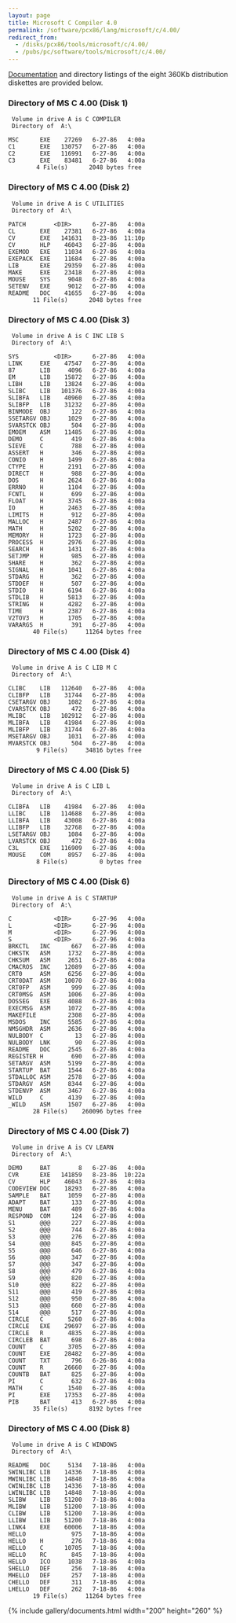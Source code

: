 ```yaml
---
layout: page
title: Microsoft C Compiler 4.0
permalink: /software/pcx86/lang/microsoft/c/4.00/
redirect_from:
  - /disks/pcx86/tools/microsoft/c/4.00/
  - /pubs/pc/software/tools/microsoft/c/4.00/
---
```


[Documentation](#documents) and directory listings of the eight 360Kb distribution diskettes are provided below.

### Directory of MS C 4.00 (Disk 1)

	 Volume in drive A is C COMPILER 
	 Directory of  A:\
	
	MSC      EXE    27269   6-27-86   4:00a
	C1       EXE   130757   6-27-86   4:00a
	C2       EXE   116991   6-27-86   4:00a
	C3       EXE    83481   6-27-86   4:00a
			4 File(s)      2048 bytes free

### Directory of MS C 4.00 (Disk 2)

	 Volume in drive A is C UTILITIES
	 Directory of  A:\
	
	PATCH        <DIR>      6-27-86   4:00a
	CL       EXE    27381   6-27-86   4:00a
	CV       EXE   141631   8-23-86  11:10p
	CV       HLP    46043   6-27-86   4:00a
	EXEMOD   EXE    11034   6-27-86   4:00a
	EXEPACK  EXE    11684   6-27-86   4:00a
	LIB      EXE    29359   6-27-86   4:00a
	MAKE     EXE    23418   6-27-86   4:00a
	MOUSE    SYS     9048   6-27-86   4:00a
	SETENV   EXE     9012   6-27-86   4:00a
	README   DOC    41655   6-27-86   4:00a
		   11 File(s)      2048 bytes free

### Directory of MS C 4.00 (Disk 3)

	 Volume in drive A is C INC LIB S
	 Directory of  A:\
	
	SYS          <DIR>      6-27-86   4:00a
	LINK     EXE    47547   6-27-86   4:00a
	87       LIB     4096   6-27-86   4:00a
	EM       LIB    15872   6-27-86   4:00a
	LIBH     LIB    13824   6-27-86   4:00a
	SLIBC    LIB   101376   6-27-86   4:00a
	SLIBFA   LIB    40960   6-27-86   4:00a
	SLIBFP   LIB    31232   6-27-86   4:00a
	BINMODE  OBJ      122   6-27-86   4:00a
	SSETARGV OBJ     1029   6-27-86   4:00a
	SVARSTCK OBJ      504   6-27-86   4:00a
	EMOEM    ASM    11485   6-27-86   4:00a
	DEMO     C        419   6-27-86   4:00a
	SIEVE    C        788   6-27-86   4:00a
	ASSERT   H        346   6-27-86   4:00a
	CONIO    H       1499   6-27-86   4:00a
	CTYPE    H       2191   6-27-86   4:00a
	DIRECT   H        988   6-27-86   4:00a
	DOS      H       2624   6-27-86   4:00a
	ERRNO    H       1104   6-27-86   4:00a
	FCNTL    H        699   6-27-86   4:00a
	FLOAT    H       3745   6-27-86   4:00a
	IO       H       2463   6-27-86   4:00a
	LIMITS   H        912   6-27-86   4:00a
	MALLOC   H       2487   6-27-86   4:00a
	MATH     H       5202   6-27-86   4:00a
	MEMORY   H       1723   6-27-86   4:00a
	PROCESS  H       2976   6-27-86   4:00a
	SEARCH   H       1431   6-27-86   4:00a
	SETJMP   H        985   6-27-86   4:00a
	SHARE    H        362   6-27-86   4:00a
	SIGNAL   H       1041   6-27-86   4:00a
	STDARG   H        362   6-27-86   4:00a
	STDDEF   H        507   6-27-86   4:00a
	STDIO    H       6194   6-27-86   4:00a
	STDLIB   H       5813   6-27-86   4:00a
	STRING   H       4282   6-27-86   4:00a
	TIME     H       2387   6-27-86   4:00a
	V2TOV3   H       1705   6-27-86   4:00a
	VARARGS  H        391   6-27-86   4:00a
		   40 File(s)     11264 bytes free

### Directory of MS C 4.00 (Disk 4)

	 Volume in drive A is C LIB M C  
	 Directory of  A:\
	
	CLIBC    LIB   112640   6-27-86   4:00a
	CLIBFP   LIB    31744   6-27-86   4:00a
	CSETARGV OBJ     1082   6-27-86   4:00a
	CVARSTCK OBJ      472   6-27-86   4:00a
	MLIBC    LIB   102912   6-27-86   4:00a
	MLIBFA   LIB    41984   6-27-86   4:00a
	MLIBFP   LIB    31744   6-27-86   4:00a
	MSETARGV OBJ     1031   6-27-86   4:00a
	MVARSTCK OBJ      504   6-27-86   4:00a
			9 File(s)     34816 bytes free

### Directory of MS C 4.00 (Disk 5)

	 Volume in drive A is C LIB L    
	 Directory of  A:\
	
	CLIBFA   LIB    41984   6-27-86   4:00a
	LLIBC    LIB   114688   6-27-86   4:00a
	LLIBFA   LIB    43008   6-27-86   4:00a
	LLIBFP   LIB    32768   6-27-86   4:00a
	LSETARGV OBJ     1084   6-27-86   4:00a
	LVARSTCK OBJ      472   6-27-86   4:00a
	C3L      EXE   116909   6-27-86   4:00a
	MOUSE    COM     8957   6-27-86   4:00a
			8 File(s)         0 bytes free

### Directory of MS C 4.00 (Disk 6)

	 Volume in drive A is C STARTUP  
	 Directory of  A:\
	
	C            <DIR>      6-27-96   4:00a
	L            <DIR>      6-27-96   4:00a
	M            <DIR>      6-27-96   4:00a
	S            <DIR>      6-27-96   4:00a
	BRKCTL   INC      667   6-27-86   4:00a
	CHKSTK   ASM     1732   6-27-86   4:00a
	CHKSUM   ASM     2651   6-27-86   4:00a
	CMACROS  INC    12089   6-27-86   4:00a
	CRT0     ASM     6256   6-27-86   4:00a
	CRT0DAT  ASM    10070   6-27-86   4:00a
	CRT0FP   ASM      999   6-27-86   4:00a
	CRT0MSG  ASM     1006   6-27-86   4:00a
	DOSSEG   EXE     4088   6-27-86   4:00a
	EXECMSG  ASM     1072   6-27-86   4:00a
	MAKEFILE         2308   6-27-86   4:00a
	MSDOS    INC     5585   6-27-86   4:00a
	NMSGHDR  ASM     2636   6-27-86   4:00a
	NULBODY  C         13   6-27-86   4:00a
	NULBODY  LNK       90   6-27-86   4:00a
	README   DOC     2545   6-27-86   4:00a
	REGISTER H        690   6-27-86   4:00a
	SETARGV  ASM     5199   6-27-86   4:00a
	STARTUP  BAT     1544   6-27-86   4:00a
	STDALLOC ASM     2578   6-27-86   4:00a
	STDARGV  ASM     8344   6-27-86   4:00a
	STDENVP  ASM     3467   6-27-86   4:00a
	WILD     C       4139   6-27-86   4:00a
	_WILD    ASM     1507   6-27-86   4:00a
		   28 File(s)    260096 bytes free

### Directory of MS C 4.00 (Disk 7)

	 Volume in drive A is CV LEARN   
	 Directory of  A:\
	
	DEMO     BAT        8   6-27-86   4:00a
	CVR      EXE   141859   8-23-86  10:22a
	CV       HLP    46043   6-27-86   4:00a
	CODEVIEW DOC    18293   6-27-86   4:00a
	SAMPLE   BAT     1059   6-27-86   4:00a
	ADAPT    BAT      133   6-27-86   4:00a
	MENU     BAT      489   6-27-86   4:00a
	RESPOND  COM      124   6-27-86   4:00a
	S1       @@@      227   6-27-86   4:00a
	S2       @@@      744   6-27-86   4:00a
	S3       @@@      276   6-27-86   4:00a
	S4       @@@      845   6-27-86   4:00a
	S5       @@@      646   6-27-86   4:00a
	S6       @@@      347   6-27-86   4:00a
	S7       @@@      347   6-27-86   4:00a
	S8       @@@      479   6-27-86   4:00a
	S9       @@@      820   6-27-86   4:00a
	S10      @@@      822   6-27-86   4:00a
	S11      @@@      419   6-27-86   4:00a
	S12      @@@      950   6-27-86   4:00a
	S13      @@@      660   6-27-86   4:00a
	S14      @@@      517   6-27-86   4:00a
	CIRCLE   C       5260   6-27-86   4:00a
	CIRCLE   EXE    29697   6-27-86   4:00a
	CIRCLE   R       4835   6-27-86   4:00a
	CIRCLEB  BAT      698   6-27-86   4:00a
	COUNT    C       3705   6-27-86   4:00a
	COUNT    EXE    28482   6-27-86   4:00a
	COUNT    TXT      796   6-26-86   4:00a
	COUNT    R      26660   6-27-86   4:00a
	COUNTB   BAT      825   6-27-86   4:00a
	PI       C        632   6-27-86   4:00a
	MATH     C       1540   6-27-86   4:00a
	PI       EXE    17353   6-27-86   4:00a
	PIB      BAT      413   6-27-86   4:00a
		   35 File(s)      8192 bytes free

### Directory of MS C 4.00 (Disk 8)

	 Volume in drive A is C WINDOWS  
	 Directory of  A:\
	
	README   DOC     5134   7-18-86   4:00a
	SWINLIBC LIB    14336   7-18-86   4:00a
	MWINLIBC LIB    14848   7-18-86   4:00a
	CWINLIBC LIB    14336   7-18-86   4:00a
	LWINLIBC LIB    14848   7-18-86   4:00a
	SLIBW    LIB    51200   7-18-86   4:00a
	MLIBW    LIB    51200   7-18-86   4:00a
	CLIBW    LIB    51200   7-18-86   4:00a
	LLIBW    LIB    51200   7-18-86   4:00a
	LINK4    EXE    60006   7-18-86   4:00a
	HELLO             975   7-18-86   4:00a
	HELLO    H        276   7-18-86   4:00a
	HELLO    C      10705   7-18-86   4:00a
	HELLO    RC       845   7-18-86   4:00a
	HELLO    ICO     1038   7-18-86   4:00a
	SHELLO   DEF      256   7-18-86   4:00a
	MHELLO   DEF      257   7-18-86   4:00a
	CHELLO   DEF      311   7-18-86   4:00a
	LHELLO   DEF      262   7-18-86   4:00a
		   19 File(s)     11264 bytes free

{% include gallery/documents.html width="200" height="260" %}

